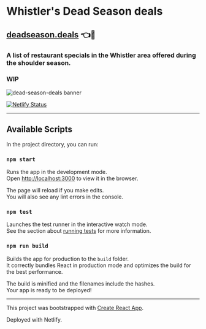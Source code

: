 # Whistler's Dead Season deals

## [deadseason.deals](https://deadseason.deals) 👈👀

### A list of restaurant specials in the Whistler area offered during the shoulder season.

### WIP

![dead-season-deals banner](https://imgur.com/9Fg72pT.jpg)

[![Netlify Status](https://api.netlify.com/api/v1/badges/d049ca53-cf7f-40de-b3b7-685236dfea6f/deploy-status)](https://app.netlify.com/sites/sharp-minsky-95c7fe/deploys)

---

## Available Scripts

In the project directory, you can run:

### `npm start`

Runs the app in the development mode.<br>
Open [http://localhost:3000](http://localhost:3000) to view it in the browser.

The page will reload if you make edits.<br>
You will also see any lint errors in the console.

### `npm test`

Launches the test runner in the interactive watch mode.<br>
See the section about [running tests](https://facebook.github.io/create-react-app/docs/running-tests) for more information.

### `npm run build`

Builds the app for production to the `build` folder.<br>
It correctly bundles React in production mode and optimizes the build for the best performance.

The build is minified and the filenames include the hashes.<br>
Your app is ready to be deployed!

---

This project was bootstrapped with [Create React App](https://github.com/facebook/create-react-app).

Deployed with Netlify.
